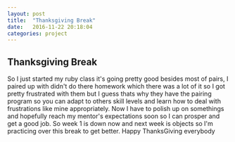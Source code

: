 ```yaml
---
layout: post
title:  "Thanksgiving Break"
date:   2016-11-22 20:18:04
categories: project
---
```


## Thanksgiving Break
So I just started my ruby class it's going pretty good besides most of pairs, I paired up with didn't do there homework which there was a lot of it so I got pretty frustrated with them but I guess thats why they have the pairing program so you can adapt to others skill levels and learn how to deal with frustrations like mine appropriately. Now I have to polish up on somethings and hopefully reach my mentor's expectations soon so I can prosper and get a good job. So week 1 is down now and next week is objects so I'm practicing over this break to get better. Happy ThanksGiving everybody

